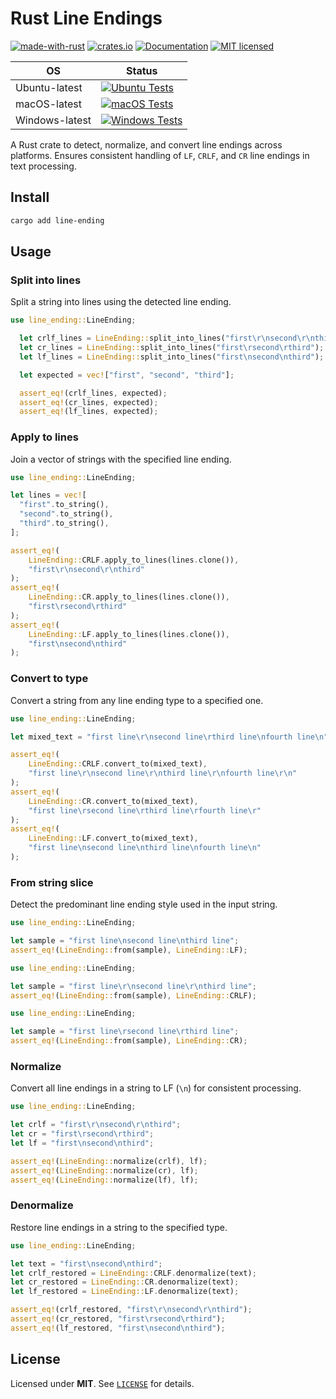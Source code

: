 # Rust Line Endings

[![made-with-rust][rust-logo]][rust-src-page]
[![crates.io][crates-badge]][crates-page]
[![Documentation][docs-badge]][docs-page]
[![MIT licensed][license-badge]][license-page]


| OS            | Status                                                                               |
|---------------|--------------------------------------------------------------------------------------|
| Ubuntu-latest | [![Ubuntu Tests][ubuntu-latest-badge]][ubuntu-latest-workflow]                       |
| macOS-latest  | [![macOS Tests][macos-latest-badge]][macos-latest-workflow]                          |
| Windows-latest| [![Windows Tests][windows-latest-badge]][windows-latest-workflow]                    |


A Rust crate to detect, normalize, and convert line endings across platforms. Ensures consistent handling of `LF`, `CRLF`, and `CR` line endings in text processing.

## Install

```sh
cargo add line-ending
```

## Usage

### Split into lines

Split a string into lines using the detected line ending.

```rust
use line_ending::LineEnding;

  let crlf_lines = LineEnding::split_into_lines("first\r\nsecond\r\nthird");
  let cr_lines = LineEnding::split_into_lines("first\rsecond\rthird");
  let lf_lines = LineEnding::split_into_lines("first\nsecond\nthird");

  let expected = vec!["first", "second", "third"];

  assert_eq!(crlf_lines, expected);
  assert_eq!(cr_lines, expected);
  assert_eq!(lf_lines, expected);
```

### Apply to lines

Join a vector of strings with the specified line ending.

```rust
use line_ending::LineEnding;

let lines = vec![
  "first".to_string(),
  "second".to_string(),
  "third".to_string(),
];

assert_eq!(
    LineEnding::CRLF.apply_to_lines(lines.clone()),
    "first\r\nsecond\r\nthird"
);
assert_eq!(
    LineEnding::CR.apply_to_lines(lines.clone()),
    "first\rsecond\rthird"
);
assert_eq!(
    LineEnding::LF.apply_to_lines(lines.clone()),
    "first\nsecond\nthird"
);
```

### Convert to type

Convert a string from any line ending type to a specified one.

```rust
use line_ending::LineEnding;

let mixed_text = "first line\r\nsecond line\rthird line\nfourth line\n";

assert_eq!(
    LineEnding::CRLF.convert_to(mixed_text),
    "first line\r\nsecond line\r\nthird line\r\nfourth line\r\n"
);
assert_eq!(
    LineEnding::CR.convert_to(mixed_text),
    "first line\rsecond line\rthird line\rfourth line\r"
);
assert_eq!(
    LineEnding::LF.convert_to(mixed_text),
    "first line\nsecond line\nthird line\nfourth line\n"
);
```

### From string slice

Detect the predominant line ending style used in the input string.

```rust
use line_ending::LineEnding;

let sample = "first line\nsecond line\nthird line";
assert_eq!(LineEnding::from(sample), LineEnding::LF);
```

```rust
use line_ending::LineEnding;

let sample = "first line\r\nsecond line\r\nthird line";
assert_eq!(LineEnding::from(sample), LineEnding::CRLF);
```

```rust
use line_ending::LineEnding;

let sample = "first line\rsecond line\rthird line";
assert_eq!(LineEnding::from(sample), LineEnding::CR);
```

### Normalize

Convert all line endings in a string to LF (`\n`) for consistent processing.

```rust
use line_ending::LineEnding;

let crlf = "first\r\nsecond\r\nthird";
let cr = "first\rsecond\rthird";
let lf = "first\nsecond\nthird";

assert_eq!(LineEnding::normalize(crlf), lf);
assert_eq!(LineEnding::normalize(cr), lf);
assert_eq!(LineEnding::normalize(lf), lf);
```

### Denormalize

Restore line endings in a string to the specified type.

```rust
use line_ending::LineEnding;

let text = "first\nsecond\nthird";
let crlf_restored = LineEnding::CRLF.denormalize(text);
let cr_restored = LineEnding::CR.denormalize(text);
let lf_restored = LineEnding::LF.denormalize(text);

assert_eq!(crlf_restored, "first\r\nsecond\r\nthird");
assert_eq!(cr_restored, "first\rsecond\rthird");
assert_eq!(lf_restored, "first\nsecond\nthird");
```

## License

Licensed under **MIT**. See [`LICENSE`][license-page] for details.




[rust-src-page]: https://www.rust-lang.org/
[rust-logo]: https://img.shields.io/badge/Made%20with-Rust-black?&logo=Rust

[crates-page]: https://crates.io/crates/line-ending
[crates-badge]: https://img.shields.io/crates/v/line-ending.svg

[docs-page]: https://docs.rs/line-ending
[docs-badge]: https://docs.rs/line-ending/badge.svg

[license-page]: https://github.com/jzombie/rust-line-ending/blob/main/LICENSE
[license-badge]: https://img.shields.io/badge/license-MIT-blue.svg

[ubuntu-latest-badge]: https://github.com/jzombie/rust-line-ending/actions/workflows/rust-tests.yml/badge.svg?branch=main&job=Run%20Rust%20Tests%20(OS%20=%20ubuntu-latest)
[ubuntu-latest-workflow]: https://github.com/jzombie/rust-line-ending/actions/workflows/rust-tests.yml?query=branch%3Amain

[macos-latest-badge]: https://github.com/jzombie/rust-line-ending/actions/workflows/rust-tests.yml/badge.svg?branch=main&job=Run%20Rust%20Tests%20(OS%20=%20macos-latest)
[macos-latest-workflow]: https://github.com/jzombie/rust-line-ending/actions/workflows/rust-tests.yml?query=branch%3Amain

[windows-latest-badge]: https://github.com/jzombie/rust-line-ending/actions/workflows/rust-tests.yml/badge.svg?branch=main&job=Run%20Rust%20Tests%20(OS%20=%20windows-latest)
[windows-latest-workflow]: https://github.com/jzombie/rust-line-ending/actions/workflows/rust-tests.yml?query=branch%3Amain

